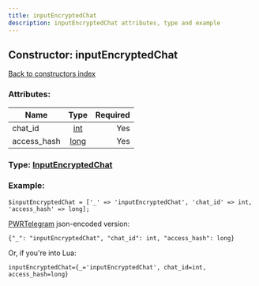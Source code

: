 ```yaml
---
title: inputEncryptedChat
description: inputEncryptedChat attributes, type and example
---
```

## Constructor: inputEncryptedChat  
[Back to constructors index](index.md)



### Attributes:

| Name     |    Type       | Required |
|----------|:-------------:|---------:|
|chat\_id|[int](../types/int.md) | Yes|
|access\_hash|[long](../types/long.md) | Yes|



### Type: [InputEncryptedChat](../types/InputEncryptedChat.md)


### Example:

```
$inputEncryptedChat = ['_' => 'inputEncryptedChat', 'chat_id' => int, 'access_hash' => long];
```  

[PWRTelegram](https://pwrtelegram.xyz) json-encoded version:

```
{"_": "inputEncryptedChat", "chat_id": int, "access_hash": long}
```


Or, if you're into Lua:  


```
inputEncryptedChat={_='inputEncryptedChat', chat_id=int, access_hash=long}

```


